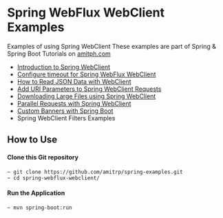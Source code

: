 # Spring WebFlux WebClient Examples
Examples of using Spring WebClient
These examples are part of Spring & Spring Boot Tutorials on [amitph.com](https://www.amitph.com/)

- [Introduction to Spring WebClient](https://www.amitph.com/introduction-to-spring-webclient/)
- [Configure timeout for Spring WebFlux WebClient](https://www.amitph.com/spring-webflux-timeouts/)
- [How to Read JSON Data with WebClient](https://www.amitph.com/spring-webclient-read-json-data/)
- [Add URI Parameters to Spring WebClient Requests](https://www.amitph.com/spring-webclient-request-parameters/)
- [Downloading Large Files using Spring WebClient](https://www.amitph.com/spring-webclient-large-file-download/)
- [Parallel Requests with Spring WebClient](https://www.amitph.com/spring-webclient-concurrent-calls/)
- [Custom Banners with Spring Boot](https://www.amitph.com/spring-boot-custom-banner/)
- Spring WebClient Filters Examples


## How to Use

#### Clone this Git repository

```
~ git clone https://github.com/amitrp/spring-examples.git
~ cd spring-webflux-webclient/
```

#### Run the Application
```
~ mvn spring-boot:run
``` 